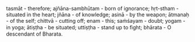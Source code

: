 tasmāt - therefore; ajñāna-sambhūtam - born of ignorance; hṛt-stham - situated in the heart; jñāna - of knowledge; asinā - by the weapon; ātmanaḥ - of the self; chittvā - cutting off; enam - this; saṁśayam - doubt; yogam - in yoga; ātiṣṭha - be situated; uttiṣṭha - stand up to ﬁght; bhārata - O descendant of Bharata.